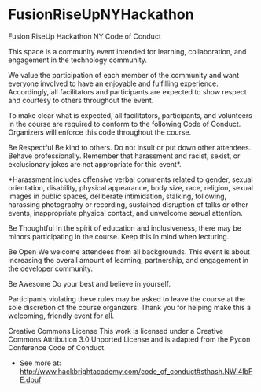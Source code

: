 FusionRiseUpNYHackathon
=======================

Fusion RiseUp Hackathon NY Code of Conduct

This space is a community event intended for learning, collaboration, and engagement in the technology community.

We value the participation of each member of the community and want everyone involved to have an enjoyable and fulfilling experience. Accordingly, all facilitators and participants are expected to show respect and courtesy to others throughout the event.

To make clear what is expected, all facilitators, participants, and volunteers in the course are required to conform to the following Code of Conduct. Organizers will enforce this code throughout the course.

Be Respectful
Be kind to others. Do not insult or put down other attendees. Behave professionally. Remember that harassment and racist, sexist, or exclusionary jokes are not appropriate for this event*.

*Harassment includes offensive verbal comments related to gender, sexual orientation, disability, physical appearance, body size, race, religion, sexual images in public spaces, deliberate intimidation, stalking, following, harassing photography or recording, sustained disruption of talks or other events, inappropriate physical contact, and unwelcome sexual attention.

Be Thoughtful
In the spirit of education and inclusiveness, there may be minors participating in the course. Keep this in mind when lecturing.

Be Open 
We welcome attendees from all backgrounds. This event is about increasing the overall amount of learning, partnership, and engagement in the developer community.

Be Awesome
Do your best and believe in yourself.

Participants violating these rules may be asked to leave the course at the sole discretion of the course organizers. 
Thank you for helping make this a welcoming, friendly event for all.

Creative Commons License
This work is licensed under a Creative Commons Attribution 3.0 Unported License and is adapted from the Pycon Conference Code of Conduct.
- See more at: http://www.hackbrightacademy.com/code_of_conduct#sthash.NWi4IbFE.dpuf

